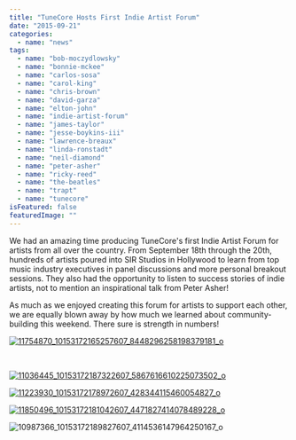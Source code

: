 ```yaml
---
title: "TuneCore Hosts First Indie Artist Forum"
date: "2015-09-21"
categories: 
  - name: "news"
tags: 
  - name: "bob-moczydlowsky"
  - name: "bonnie-mckee"
  - name: "carlos-sosa"
  - name: "carol-king"
  - name: "chris-brown"
  - name: "david-garza"
  - name: "elton-john"
  - name: "indie-artist-forum"
  - name: "james-taylor"
  - name: "jesse-boykins-iii"
  - name: "lawrence-breaux"
  - name: "linda-ronstadt"
  - name: "neil-diamond"
  - name: "peter-asher"
  - name: "ricky-reed"
  - name: "the-beatles"
  - name: "trapt"
  - name: "tunecore"
isFeatured: false
featuredImage: ""
---
```


We had an amazing time producing TuneCore's first Indie Artist Forum for artists from all over the country. From September 18th through the 20th, hundreds of artists poured into SIR Studios in Hollywood to learn from top music industry executives in panel discussions and more personal breakout sessions. They also had the opportunity to listen to success stories of indie artists, not to mention an inspirational talk from Peter Asher!

As much as we enjoyed creating this forum for artists to support each other, we are equally blown away by how much we learned about community-building this weekend. There sure is strength in numbers!

[![11754870_10153172165257607_8448296258198379181_o](http://www.mirroredmedia.com/wp-content/uploads/2015/09/11754870_10153172165257607_8448296258198379181_o.jpg)](http://www.mirroredmedia.com/wp-content/uploads/2015/09/11754870_10153172165257607_8448296258198379181_o.jpg)

 

[![11036445_10153172187322607_5867616610225073502_o](http://www.mirroredmedia.com/wp-content/uploads/2015/09/11036445_10153172187322607_5867616610225073502_o.jpg)](http://www.mirroredmedia.com/wp-content/uploads/2015/09/11036445_10153172187322607_5867616610225073502_o.jpg)

[![11223930_10153172178972607_428344115460054827_o](http://www.mirroredmedia.com/wp-content/uploads/2015/09/11223930_10153172178972607_428344115460054827_o.jpg)](http://www.mirroredmedia.com/wp-content/uploads/2015/09/11223930_10153172178972607_428344115460054827_o.jpg)

[![11850496_10153172181042607_4471827414078489228_o](http://www.mirroredmedia.com/wp-content/uploads/2015/09/11850496_10153172181042607_4471827414078489228_o.jpg)](http://www.mirroredmedia.com/wp-content/uploads/2015/09/11850496_10153172181042607_4471827414078489228_o.jpg)

![10987366_10153172189827607_4114536147964250167_o](http://www.mirroredmedia.com/wp-content/uploads/2015/09/10987366_10153172189827607_4114536147964250167_o.jpg)
